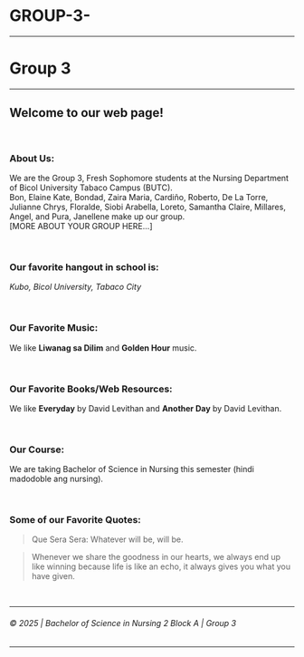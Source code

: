 # GROUP-3-
<!DOCTYPE html PUBLIC "-//W3C//DTD XHTML 1.0 Transitional//EN" 
  "http://www.w3.org/TR/xhtml1/DTD/xhtml1-transitional.dtd">
<html xmlns="http://www.w3.org/1999/xhtml">

<head>
  <title>Group 3 | Welcome to our Group homepage!</title>
</head>

<body>
  <hr/>
  <h1>Group 3</h1>
  <hr/>

  <h2>Welcome to our web page!</h2>
  <p>&nbsp;</p>

  <h3>About Us:</h3>
  <p>We are the Group 3, Fresh Sophomore students at the Nursing Department of Bicol University Tabaco Campus (BUTC). <br/>
  Bon, Elaine Kate, Bondad, Zaira Maria, Cardiño, Roberto, De La Torre, Julianne Chrys, Floralde, Siobi Arabella, Loreto, Samantha Claire, Millares, Angel, and Pura, Janellene make up our group. <br/>[MORE ABOUT YOUR GROUP HERE...]</p>
  <p>&nbsp;</p>

  <h3>Our favorite hangout in school is:</h3>
  <address>Kubo, Bicol University, Tabaco City</address>
  <p>&nbsp;</p>

  <h3>Our Favorite Music:</h3>
  <p>We like <strong>Liwanag sa Dilim</strong> and <strong>Golden Hour</strong> music.</p>
  <p>&nbsp;</p>

  <h3>Our Favorite Books/Web Resources:</h3>
  <p>We like <strong>Everyday</strong> by David Levithan and <strong>Another Day</strong> by David Levithan.</p>
  <p>&nbsp;</p>

  <h3>Our Course:</h3>
  <p>We are taking Bachelor of Science in Nursing this semester (hindi madodoble ang nursing).</p>
  <p>&nbsp;</p>

  <h3>Some of our Favorite Quotes:</h3>
  <blockquote>Que Sera Sera: Whatever will be, will be.</blockquote>
  <blockquote>Whenever we share the goodness in our hearts, we always end up like winning because life is like an echo, it always gives you what you have given.</blockquote>
  <p>&nbsp;</p>

  <hr/>
  <h6>&copy; 2025 | Bachelor of Science in Nursing 2 Block A | Group 3</h6>
  <hr/>
</body>
</html>

